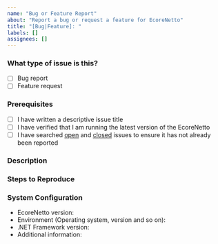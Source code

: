 ```yaml
---
name: "Bug or Feature Report"
about: "Report a bug or request a feature for EcoreNetto"
title: "[Bug|Feature]: "
labels: []
assignees: []
---
```


### What type of issue is this?

- [ ] Bug report
- [ ] Feature request

### Prerequisites

- [ ] I have written a descriptive issue title
- [ ] I have verified that I am running the latest version of the EcoreNetto
- [ ] I have searched [open](https://github.com/STARIONGROUP/EcoreNetto/issues) and [closed](https://github.com/STARIONGROUP/EcoreNetto/issues?q=is%3Aissue+is%3Aclosed) issues to ensure it has not already been reported

### Description
<!-- A description of the bug or feature -->

### Steps to Reproduce
<!-- List of steps, sample code, failing test or link to a project that reproduces the behavior -->

### System Configuration
<!-- Tell us about the environment where you are experiencing the bug -->

- EcoreNetto version:   
- Environment (Operating system, version and so on):
- .NET Framework version:
- Additional information:

<!-- Thanks for reporting the issue to EcoreNetto! -->